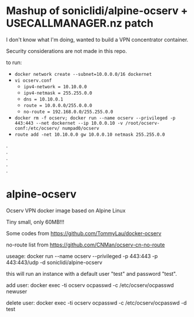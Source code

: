 # Mashup of soniclidi/alpine-ocserv + USECALLMANAGER.nz patch
  
I don't know what I'm doing, wanted to build a VPN concentrator container.  
  
Security considerations are not made in this repo.


to run: 

- `docker network create --subnet=10.0.0.0/16 dockernet` 
- `vi ocserv.conf`
  - `ipv4-network = 10.10.0.0`  
  - `ipv4-netmask = 255.255.0.0`
  - `dns = 10.10.0.1`
  - `route = 10.0.0.0/255.0.0.0`
  - `no-route = 192.168.0.0/255.255.0.0`
- `docker rm -f ocserv; docker run --name ocserv --privileged -p 443:443 --net dockernet --ip 10.0.0.10 -v /root/ocserv-conf:/etc/ocserv/ numpad0/ocserv`
- `route add -net 10.10.0.0 gw 10.0.0.10 netmask 255.255.0.0`

.  
.  
.  
.  
.  


# alpine-ocserv
Ocserv VPN docker image based on Alpine Linux

Tiny small, only 60MB!!!

Some codes from https://github.com/TommyLau/docker-ocserv

no-route list from https://github.com/CNMan/ocserv-cn-no-route


useage: docker run --name ocserv --privileged -p 443:443 -p 443:443/udp -d soniclidi/alpine-ocserv

this will run an instance with a default user "test" and password "test".

add user: docker exec -ti ocserv ocpasswd -c /etc/ocserv/ocpasswd newuser

delete user: docker exec -ti ocserv ocpasswd -c /etc/ocserv/ocpasswd -d test
